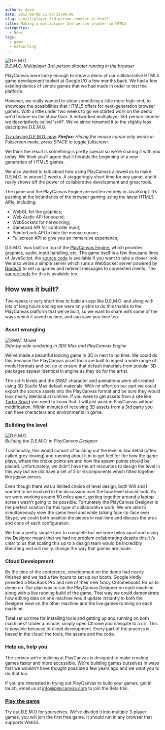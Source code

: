 ```yaml
---
authors: dave
date: 2012-08-08 11:40:31+00:00
slug: a-multiplayer-3rd-person-shooter-in-html5
title: Making a multiplayer 3rd-person shooter in HTML5
categories:
  - News
tags:
  - game
  - networking
---
```


![D.E.M.O.](/img/demo-game.jpg)
<br />_D.E.M.O. Multiplayer 3rd-person shooter running in the browser_

PlayCanvas were lucky enough to show a demo of our collaborative HTML5 game development toolset at Google I/O a few months back. We had a few existing demos of simple games that we had made in order to test the platform.

However, we really wanted to show something a little more high-end, to showcase the possibilities that HTML5 offers for next-generation browser games. With a little under two weeks to go we started work on the demo we'd feature on the show floor. A networked multiplayer 3rd-person shooter we descriptively called 'scifi'. We’ve since renamed it to the slightly less descriptive D.E.M.O.

[Try playing D.E.M.O. now](https://playcanv.as/p/UAR6UQNM/).
_**Firefox:** Hiding the mouse cursor only works in Fullscreen mode, press SPACE to toggle fullscreen._

We think the result is something is pretty special so we’re sharing it with you today. We think you’ll agree that it heralds the beginning of a new generation of HTML5 games.

We also wanted to talk about how using PlayCanvas allowed us to make D.E.M.O. in around 2 weeks. A staggeringly short time for any game, and it really shows off the power of collaborative development and great tools.

The game and the PlayCanvas Engine are written entirely in JavaScript. It’s pushing at the boundaries of the browser gaming using the latest HTML5 APIs, including:

- WebGL for the graphics;
- Web Audio API for sound;
- WebSockets for networking;
- Gamepad API for controller input;
- PointerLock API to hide the mouse cursor;
- Fullscreen API to give you an immersive experience;

D.E.M.O. was built on top of the [PlayCanvas Engine](https://github.com/playcanvas/engine), which provides graphics, audio, input handling, etc. The game itself is a few thousand lines of JavaScript, the [source code](http://bitbucket.org/playcanvas/scifi) is available if you want to take a closer look. We also wrote a simple server which runs a WebSocket server powered by [NodeJS](https://nodejs.org/) to set up games and redirect messages to connected clients. The [source code](http://bitbucket.org/playcanvas/scifi-server) for this is available too.

## How was it built?

Two weeks is very short time to build an app like D.E.M.O. and along with lots of long hours coding we were only able to do this thanks to the PlayCanvas platform that we’ve built, so we want to share with some of the ways which it saved us time, and can save you time too.

### Asset wrangling

![SWAT Model](/img/swat_in_tools.jpg)
<br />_Side-by-side rendering in 3DS Max and PlayCanvas Engine_

We’ve made a beautiful looking game in 3D in next to no time. We could do this because the PlayCanvas asset tools are built to ingest a wide range of model formats and set up to ensure that default materials from popular 3D packages appear identical in engine as they do for the artist.

The sci-fi levels and the SWAT character and animations were all created using 3D Studio Max default materials. With no effort on our part we could export the source assets into the PlayCanvas format and be sure they would look nearly identical at runtime. If you were to get assets from a site like [Turbo Squid](https://www.turbosquid.com/) you need to know that it will _just work_ in PlayCanvas without modification. Within minutes of receiving 3D assets from a 3rd party you can have characters and environments in game.

### Building the level

![D.E.M.O.](/img/demo-designer.jpg)
<br />_Building the D.E.M.O. in PlayCanvas Designer_

Traditionally, this would consist of building out the level in low detail (often called grey-boxing) and running about it in to get feel for the how the game plays, where the choke points are and how the spawn points should be placed. Unfortunately, we didn’t have the art resources to design the level in this way but we did have a set of 5 or 6 components which fitted together like jigsaw pieces.

Even though there was a limited choice of level design, both Will and I wanted to be involved in the discussion over the how level should look. As we were working around 50 miles apart, getting together around a laptop screen wasn’t going to be possible. Fortunately the PlayCanvas Designer is the perfect solution for this type of collaborative work. We are able to simultaneously view the same level and while talking face-to-face over Skype, we could both position the pieces in real-time and discuss the pros and cons of each configuration.

We had a pretty simple task to complete but we were miles apart and using the Designer meant that we had no problem collaborating despite this. It’s clear to us that scaling this up to a design team would be incredibly liberating and will really change the way that games are made.

### Cloud Development

By the time of the conference, development on the demo had nearly finished and we had a few hours to set up our booth. Google kindly provided a MacBook Pro and one of their new fancy Chromebooks for us to demo on. Our plan was to run the PlayCanvas Designer on each machine along with a live running build of the game. That way we could demonstrate how editing data on one machine would update instantly in both the Designer view on the other machine and the live games running on each machine.

Total set up time for installing tools and getting up and running on both machines? Under a minute, simply open Chrome and navigate to a url. This is possible because of cloud development. Every part of the process is based in the cloud: the tools, the assets and the code.

### Help us, help you

The service we’re building at PlayCanvas is designed to make creating games faster and more accessible. We're building games ourselves in ways that we wouldn’t have thought possible a few years ago and we want you to do that too.

If you are interested in trying out PlayCanvas to build your games, get in touch, email us at [info@playcanvas.com](mailto:info@playcanvas.com) to join the Beta trial.

### [Play the game](https://playcanv.as/p/UAR6UQNM/)

Try out D.E.M.O for yourselves. We’ve divided it into multiple 3-player games, you will join the first free game. It should run in any browser that supports WebGL.
